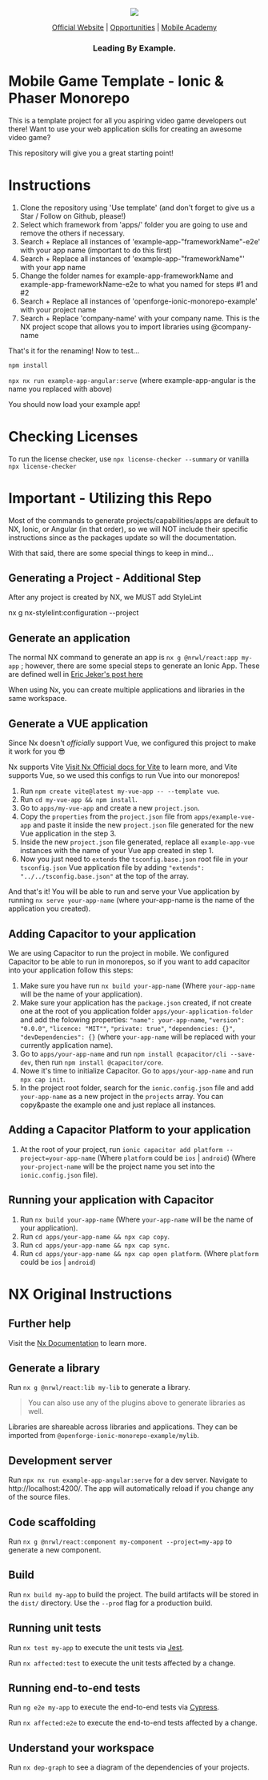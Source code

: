 <p align="center">
  <img src="https://s3.amazonaws.com/tw-inlineimages/467579/0/0/ff47c124a5732bf549b43532a7ac19e1.png"/>
</p>
<p align="center">
  <a href="http://www.openforge.io/">Official Website</a> |
  <a href="http://www.openforge.io/opportunities">Opportunities</a> |
  <a href="https://openforge.io/mobile-academy/">Mobile Academy</a>
</p>

<h3 align="center">
  Leading By Example.
</h3>

# Mobile Game Template - Ionic & Phaser Monorepo

This is a template project for all you aspiring video game developers out there! Want to use your web application skills for creating an awesome video game?

This repository will give you a great starting point!

# Instructions

1. Clone the repository using 'Use template' (and don't forget to give us a Star / Follow on Github, please!)
2. Select which framework from 'apps/' folder you are going to use and remove the others if necessary.
3. Search + Replace all instances of 'example-app-"frameworkName"-e2e' with your app name (important to do this first)
4. Search + Replace all instances of 'example-app-"frameworkName"' with your app name
5. Change the folder names for example-app-frameworkName and example-app-frameworkName-e2e to what you named for steps #1 and #2
6. Search + Replace all instances of 'openforge-ionic-monorepo-example' with your project name
7. Search + Replace 'company-name' with your company name.  This is the NX project scope that allows you to import libraries using @company-name

That's it for the renaming!  Now to test...

```npm install```

```npx nx run example-app-angular:serve``` (where example-app-angular is the name you replaced with above)

You should now load your example app!

# Checking Licenses

To run the license checker, use
`npx license-checker --summary` or vanilla `npx license-checker`

# Important - Utilizing this Repo

Most of the commands to generate projects/capabilities/apps are default to NX, Ionic, or Angular (in that order), so we will NOT include their specific instructions since as the packages update so will the documentation.  

With that said, there are some special things to keep in mind...

## Generating a Project - Additional Step

After any project is created by NX, we MUST add StyleLint

nx g nx-stylelint:configuration --project <projectName>

## Generate an application

The normal NX command to generate an app is `nx g @nrwl/react:app my-app` ; however, there are some special steps to generate an Ionic App.  These are defined well in [Eric Jeker's post here](https://medium.com/@eric.jeker/how-to-integrate-ionic-in-nrwl-nx-3493fcb7e85e)

When using Nx, you can create multiple applications and libraries in the same workspace.

## Generate a VUE application

Since Nx doesn't *officially* support Vue, we configured this project to make it work for you 😎

Nx supports Vite [Visit Nx Official docs for Vite](https://nx.dev/packages/vite) to learn more, and Vite supports Vue, so we used this configs to run Vue into our monorepos!

1. Run `npm create vite@latest my-vue-app -- --template vue`.
2. Run `cd my-vue-app && npm install`.
3. Go to `apps/my-vue-app` and create a new `project.json`.
4. Copy the `properties` from the `project.json` file from `apps/example-vue-app` and paste it inside the new `project.json` file generated for the new Vue application in the step 3.
5. Inside the new `project.json` file generated, replace all `example-app-vue` instances with the name of your Vue app created in step 1.
6. Now you just need to `extends` the `tsconfig.base.json` root file in your `tsconfig.json` Vue application file by adding `"extends": "../../tsconfig.base.json"` at the top of the array.

And that's it! You will be able to run and serve your Vue application by running `nx serve your-app-name` (where your-app-name is the name of the application you created).

## Adding Capacitor to your application

We are using Capacitor to run the project in mobile. We configured Capacitor to be able to run in monorepos, so if you want to add capacitor into your application follow this steps:

1. Make sure you have run `nx build your-app-name` (Where `your-app-name` will be the name of your application).
2. Make sure your application has the `package.json` created, if not create one at the root of you application folder `apps/your-application-folder` and add the folowing properties: `"name": your-app-name`, `"version": "0.0.0"`, `"licence: "MIT""`, `"private: true"`, `"dependencies: {}"`, `"devDependencies": {}` (where `your-app-name` will be replaced with your currently application name).
3. Go to `apps/your-app-name` and run `npm install @capacitor/cli --save-dev`, then run `npm install @capacitor/core`.
4. Nowe it's time to initialize Capacitor. Go to `apps/your-app-name` and run `npx cap init`.
5. In the project root folder, search for the `ionic.config.json` file and add `your-app-name` as a new project in the `projects` array. You can copy&paste the example one and just replace all instances.

## Adding a Capacitor Platform to your application

1. At the root of your project, run `ionic capacitor add platform --project=your-app-name` (Where `platform` could be `ios` | `android`) (Where `your-project-name` will be the project name you set into the `ionic.config.json` file).

## Running your application with Capacitor

1. Run `nx build your-app-name` (Where `your-app-name` will be the name of your application).
2. Run `cd apps/your-app-name && npx cap copy`.
3. Run `cd apps/your-app-name && npx cap sync`.
4. Run `cd apps/your-app-name && npx cap open platform`. (Where `platform` could be `ios` | `android`)

# NX Original Instructions

## Further help

Visit the [Nx Documentation](https://nx.dev) to learn more.

## Generate a library

Run `nx g @nrwl/react:lib my-lib` to generate a library.

> You can also use any of the plugins above to generate libraries as well.

Libraries are shareable across libraries and applications. They can be imported from `@openforge-ionic-monorepo-example/mylib`.

## Development server

Run `npx nx run example-app-angular:serve` for a dev server. Navigate to http://localhost:4200/. The app will automatically reload if you change any of the source files.

## Code scaffolding

Run `nx g @nrwl/react:component my-component --project=my-app` to generate a new component.

## Build

Run `nx build my-app` to build the project. The build artifacts will be stored in the `dist/` directory. Use the `--prod` flag for a production build.

## Running unit tests

Run `nx test my-app` to execute the unit tests via [Jest](https://jestjs.io).

Run `nx affected:test` to execute the unit tests affected by a change.

## Running end-to-end tests

Run `ng e2e my-app` to execute the end-to-end tests via [Cypress](https://www.cypress.io).

Run `nx affected:e2e` to execute the end-to-end tests affected by a change.

## Understand your workspace

Run `nx dep-graph` to see a diagram of the dependencies of your projects.
